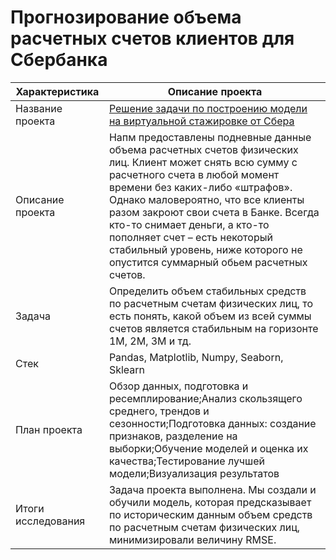
# Прогнозирование объема расчетных счетов клиентов для Сбербанка

| Характеристика       | Описание проекта                |
| ------------- |------------------|
| Название проекта    |[Решение задачи по построению модели на виртуальной стажировке от Сбера](https://github.com/HappyDari/Sber/blob/fc416fb05f6ff67ab0912061068248006ae4635e/%D0%9F%D1%80%D0%BE%D0%B3%D0%BD%D0%BE%D0%B7%D0%B8%D1%80%D0%BE%D0%B2%D0%B0%D0%BD%D0%B8%D0%B5%20%D0%BE%D0%B1%D1%8A%D0%B5%D0%BC%D0%B0%20%D1%80%D0%B0%D1%81%D1%87%D0%B5%D1%82%D0%BD%D1%8B%D1%85%20%D1%81%D1%87%D0%B5%D1%82%D0%BE%D0%B2%20%D0%BA%D0%BB%D0%B8%D0%B5%D0%BD%D1%82%D0%BE%D0%B2%20%D0%B4%D0%BB%D1%8F%20%D0%A1%D0%B1%D0%B5%D1%80%D0%B1%D0%B0%D0%BD%D0%BA%D0%B0.ipynb)  |
| Описание проекта    | Напм предоставлены подневные данные объема расчетных счетов физических лиц. Клиент может снять всю сумму с расчетного счета в любой момент времени без каких-либо «штрафов». Однако маловероятно, что все клиенты разом закроют свои счета в Банке. Всегда кто-то снимает деньги, а кто-то пополняет счет – есть некоторый стабильный уровень, ниже которого не опустится суммарный обьем расчетных счетов. |
| Задача  | Определить объем стабильных средств по расчетным счетам физических лиц, то есть понять, какой объем из всей суммы счетов является стабильным на горизонте 1М, 2М, 3М и тд. |
| Стек  | Pandas, Matplotlib, Numpy, Seaborn, Sklearn |
| План проекта  | Обзор данных, подготовка и ресемплирование;Анализ скользящего среднего, трендов и сезонности;Подготовка данных: создание признаков, разделение на выборки;Обучение моделей и оценка их качества;Тестирование лучшей модели;Визуализация результатов |
| Итоги исследования  | Задача проекта выполнена. Мы создали и обучили модель, которая предсказывает по историческим данным объем средств по расчетным счетам физических лиц, минимизировали величину RMSE.|
